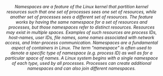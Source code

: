 <div align="center">
    <em>Namespaces are a feature of the Linux kernel that partition kernel resources such that one set of processes sees one set of resources, while another set of processes sees a different set of resources. The feature works by having the same namespace for a set of resources and processes, but those namespaces refer to distinct resources. Resources may exist in multiple spaces. Examples of such resources are process IDs, host-names, user IDs, file names, some names associated with network access, and Inter-process communication.
    Namespaces are a fundamental aspect of containers in Linux. The term "namespace" is often used to denote a specific type of namespace (e.g. process ID) as well as for a particular space of names.
    A Linux system begins with a single namespace of each type, used by all processes. Processes can create additional namespaces and can also join different namespaces.</em><br><br>
</div>
